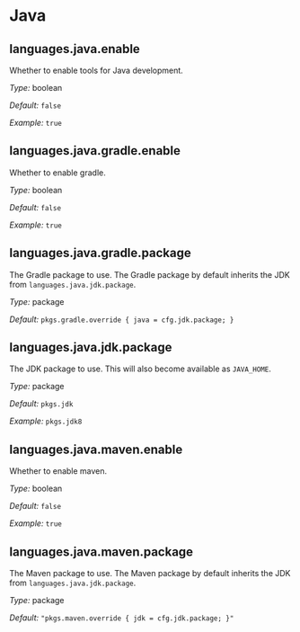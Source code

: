   # Java
  


## languages\.java\.enable

Whether to enable tools for Java development\.



*Type:*
boolean



*Default:*
` false `



*Example:*
` true `



## languages\.java\.gradle\.enable



Whether to enable gradle\.



*Type:*
boolean



*Default:*
` false `



*Example:*
` true `



## languages\.java\.gradle\.package



The Gradle package to use\.
The Gradle package by default inherits the JDK from ` languages.java.jdk.package `\.



*Type:*
package



*Default:*
` pkgs.gradle.override { java = cfg.jdk.package; } `



## languages\.java\.jdk\.package



The JDK package to use\.
This will also become available as ` JAVA_HOME `\.



*Type:*
package



*Default:*
` pkgs.jdk `



*Example:*
` pkgs.jdk8 `



## languages\.java\.maven\.enable



Whether to enable maven\.



*Type:*
boolean



*Default:*
` false `



*Example:*
` true `



## languages\.java\.maven\.package



The Maven package to use\.
The Maven package by default inherits the JDK from ` languages.java.jdk.package `\.



*Type:*
package



*Default:*
` "pkgs.maven.override { jdk = cfg.jdk.package; }" `
